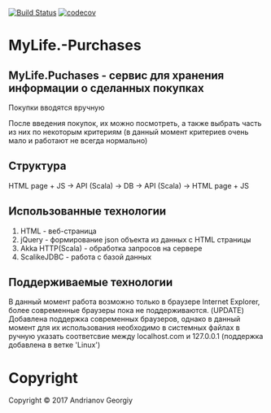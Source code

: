 [![Build Status](https://travis-ci.org/Andrianov96/MyLife.-Purchases.svg?branch=master)](https://travis-ci.org/Andrianov96/MyLife.-Purchases)
[![codecov](https://codecov.io/gh/Andrianov96/MyLife.-Purchases/branch/master/graph/badge.svg)](https://codecov.io/gh/Andrianov96/MyLife.-Purchases)

# MyLife.-Purchases
## MyLife.Puchases - сервис для хранения информации о сделанных покупках 
Покупки вводятся вручную

После введения покупок, их можно посмотреть, а также выбрать часть из них по некоторым критериям (в данный момент критериев очень мало и работают не всегда нормально)

## Структура
HTML page + JS -> API (Scala) -> DB -> API (Scala) -> HTML page + JS

## Использованные технологии
1. HTML - веб-страница
2. jQuery - формирование json объекта из данных с HTML страницы
3. Akka HTTP(Scala) - обработка запросов на сервере
4. ScalikeJDBC - работа с базой данных

## Поддерживаемые технологии
В данный момент работа возможно только в браузере Internet Explorer, более современные браузеры пока не поддерживаются.
(UPDATE) Добавлена поддержка современных браузеров, однако в данный момент для их использования необходимо в системных файлах в ручную указать соответсвие между localhost.com и 127.0.0.1 (поддержка добавлена в ветке 'Linux')

# Copyright

Copyright © 2017 Andrianov Georgiy



